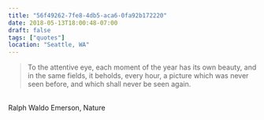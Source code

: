 ```yaml
---
title: "56f49262-7fe8-4db5-aca6-0fa92b172220"
date: 2018-05-13T18:00:48-07:00
draft: false
tags: ["quotes"]
location: "Seattle, WA"
---
```


> To the attentive eye, each moment of the year has its own beauty, and in the same fields, it beholds, every hour, a picture which was never seen before, and which shall never be seen again.

<br>
Ralph Waldo Emerson, Nature
